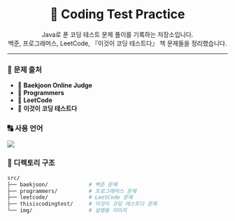 <h1 align="center">📓 Coding Test Practice</h1>
<p align="center">
  Java로 푼 코딩 테스트 문제 풀이를 기록하는 저장소입니다.<br>
  백준, 프로그래머스, LeetCode, 『이것이 코딩 테스트다』 책 문제들을 정리했습니다.
</p>

<hr/>

<h3>📝 문제 출처</h3>

<ul>
  <li>📘 <strong>Baekjoon Online Judge</strong></li>
  <li>📗 <strong>Programmers</strong></li>
  <li>📙 <strong>LeetCode</strong></li>
  <li>📕 <strong>이것이 코딩 테스트다</strong></li>
</ul>

<h3>🔠 사용 언어</h3>

<p>
  <img src="https://img.shields.io/badge/Language-Java-blue?logo=java&logoColor=white"/>
</p>

<h3>📂️ 디렉토리 구조 </h3>

```bash
src/
├── baekjoon/             # 백준 문제
├── programmers/          # 프로그래머스 문제
├── leetcode/             # LeetCode 문제
├── thisiscodingtest/     # 이것이 코딩 테스트다 문제
└── img/                  # 설명용 이미지